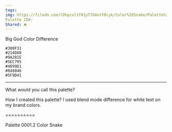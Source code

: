 ```yaml
---
tags:
img: https://filedn.com/l0hpzxl1f01yT7GHxtF8cyk/Color%20Snake/Palette%20Thumbnails/Color%20Snake%20Palette%20001.2%20(1920).png
Palette ID#:
Shared: ❌
---
```

Big God
Color Difference
```palette
#300F31
#214D88
#9A281E
#5EC795
#4899D1
#848046
#5F9D41
```

---


What would you call this palette?

How I created this palette?
I used blend mode difference for white text on my brand colors.


==========

Palette 0001.2
Color Snake